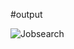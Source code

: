 #output

![Jobsearch](https://github.com/atharva3333/Job_search_Native_app/assets/73531009/c118e869-f05b-4de5-a43d-600ce2ba7987)

